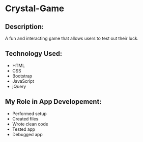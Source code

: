 # Crystal-Game

## Description: 
A fun and interacting game that allows users to test out their luck.

## Technology Used:
* HTML
* CSS
* Bootstrap
* JavaScript
* jQuery

## My Role in App Developement: 
* Performed setup
* Created files
* Wrote clean code
* Tested app
* Debugged app
